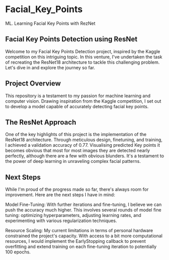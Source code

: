 # Facial_Key_Points
ML. Learning Facial Key Points with RezNet

## Facial Key Points Detection using ResNet
Welcome to my Facial Key Points Detection project, inspired by the Kaggle competition on this intriguing topic. In this venture, I've undertaken the task of recreating the ResNet18 architecture to tackle this challenging problem. Let's dive in and explore the journey so far.

## Project Overview
This repository is a testament to my passion for machine learning and computer vision. Drawing inspiration from the Kaggle competition, I set out to develop a model capable of accurately detecting facial key points.

## The ResNet Approach
One of the key highlights of this project is the implementation of the ResNet18 architecture. Through meticulous design, finetuning, and training, I achieved a validation accuracy of 0.77. Visualising predicted Key points it becomes obvious that most for most images they are detected nearly perfectly, although there are a few with obvious blunders. It's a testament to the power of deep learning in unraveling complex facial patterns.

## Next Steps
While I'm proud of the progress made so far, there's always room for improvement. Here are the next steps I have in mind:

Model Fine-Tuning: With further iterations and fine-tuning, I believe we can push the accuracy much higher. This involves several rounds of model fine tuning: optimizing hyperparameters, adjusting learning rates, and experimenting with various regularization techniques.

Resource Scaling: My current limitations in terms of personal hardware constrained the project's capacity. With access to a bit more computational resources, I would implement the EarlyStopping callback to prevent overfitting and extend training on each fine-tuning iteration to potentially 100 epochs.


